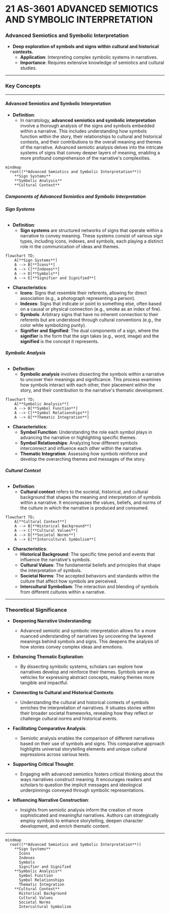 # 21 AS-3601 ADVANCED SEMIOTICS AND SYMBOLIC INTERPRETATION

### **Advanced Semiotics and Symbolic Interpretation**

- **Deep exploration of symbols and signs within cultural and historical contexts.**
  - **Application**: Interpreting complex symbolic systems in narratives.
  - **Importance**: Requires extensive knowledge of semiotics and cultural studies.

---

### **Key Concepts**

---

#### **Advanced Semiotics and Symbolic Interpretation**

- **Definition**:
  - In narratology, **advanced semiotics and symbolic interpretation** involve a thorough analysis of the signs and symbols embedded within a narrative. This includes understanding how symbols function within the story, their relationships to cultural and historical contexts, and their contributions to the overall meaning and themes of the narrative. Advanced semiotic analysis delves into the intricate systems of signs that convey deeper layers of meaning, enabling a more profound comprehension of the narrative's complexities.

```mermaid
mindmap
  root((**Advanced Semiotics and Symbolic Interpretation**))
    **Sign Systems**
    **Symbolic Analysis**
    **Cultural Context**
```

##### **Components of Advanced Semiotics and Symbolic Interpretation**

###### **Sign Systems**

- **Definition**:
  - **Sign systems** are structured networks of signs that operate within a narrative to convey meaning. These systems consist of various sign types, including icons, indexes, and symbols, each playing a distinct role in the communication of ideas and themes.

```mermaid
flowchart TD;
    A[**Sign Systems**]
    A --> B[**Icons**]
    A --> C[**Indexes**]
    A --> D[**Symbols**]
    A --> E[**Signifier and Signified**]
```

- **Characteristics**:
  - **Icons**: Signs that resemble their referents, allowing for direct association (e.g., a photograph representing a person).
  - **Indexes**: Signs that indicate or point to something else, often based on a causal or physical connection (e.g., smoke as an index of fire).
  - **Symbols**: Arbitrary signs that have no inherent connection to their referents but are understood through cultural conventions (e.g., the color white symbolizing purity).
  - **Signifier and Signified**: The dual components of a sign, where the **signifier** is the form that the sign takes (e.g., word, image) and the **signified** is the concept it represents.

###### **Symbolic Analysis**

- **Definition**:
  - **Symbolic analysis** involves dissecting the symbols within a narrative to uncover their meanings and significance. This process examines how symbols interact with each other, their placement within the story, and their contribution to the narrative's thematic development.

```mermaid
flowchart TD;
    A[**Symbolic Analysis**]
    A --> B[**Symbol Function**]
    A --> C[**Symbol Relationships**]
    A --> D[**Thematic Integration**]
```

- **Characteristics**:
  - **Symbol Function**: Understanding the role each symbol plays in advancing the narrative or highlighting specific themes.
  - **Symbol Relationships**: Analyzing how different symbols interconnect and influence each other within the narrative.
  - **Thematic Integration**: Assessing how symbols reinforce and develop the overarching themes and messages of the story.

###### **Cultural Context**

- **Definition**:
  - **Cultural context** refers to the societal, historical, and cultural background that shapes the meaning and interpretation of symbols within a narrative. It encompasses the values, beliefs, and norms of the culture in which the narrative is produced and consumed.

```mermaid
flowchart TD;
    A[**Cultural Context**]
    A --> B[**Historical Background**]
    A --> C[**Cultural Values**]
    A --> D[**Societal Norms**]
    A --> E[**Intercultural Symbolism**]
```

- **Characteristics**:
  - **Historical Background**: The specific time period and events that influence the narrative's symbols.
  - **Cultural Values**: The fundamental beliefs and principles that shape the interpretation of symbols.
  - **Societal Norms**: The accepted behaviors and standards within the culture that affect how symbols are perceived.
  - **Intercultural Symbolism**: The interaction and blending of symbols from different cultures within a narrative.

---

### **Theoretical Significance**

- **Deepening Narrative Understanding**:

  - Advanced semiotic and symbolic interpretation allows for a more nuanced understanding of narratives by uncovering the layered meanings behind symbols and signs. This deepens the analysis of how stories convey complex ideas and emotions.

- **Enhancing Thematic Exploration**:

  - By dissecting symbolic systems, scholars can explore how narratives develop and reinforce their themes. Symbols serve as vehicles for expressing abstract concepts, making themes more tangible and impactful.

- **Connecting to Cultural and Historical Contexts**:

  - Understanding the cultural and historical contexts of symbols enriches the interpretation of narratives. It situates stories within their broader societal frameworks, revealing how they reflect or challenge cultural norms and historical events.

- **Facilitating Comparative Analysis**:

  - Semiotic analysis enables the comparison of different narratives based on their use of symbols and signs. This comparative approach highlights universal storytelling elements and unique cultural expressions across various texts.

- **Supporting Critical Thought**:

  - Engaging with advanced semiotics fosters critical thinking about the ways narratives construct meaning. It encourages readers and scholars to question the implicit messages and ideological underpinnings conveyed through symbolic representations.

- **Influencing Narrative Construction**:
  - Insights from semiotic analysis inform the creation of more sophisticated and meaningful narratives. Authors can strategically employ symbols to enhance storytelling, deepen character development, and enrich thematic content.

---

```mermaid
mindmap
  root((**Advanced Semiotics and Symbolic Interpretation**))
    **Sign Systems**
      Icons
      Indexes
      Symbols
      Signifier and Signified
    **Symbolic Analysis**
      Symbol Function
      Symbol Relationships
      Thematic Integration
    **Cultural Context**
      Historical Background
      Cultural Values
      Societal Norms
      Intercultural Symbolism
```
